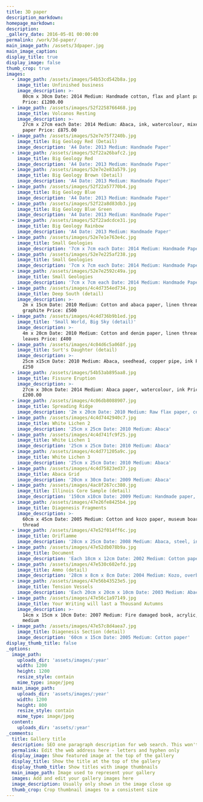 ```yaml
---
title: 3D paper
description_markdown:
homepage_markdown:
description:
_gallery_date: 2016-05-01 00:00:00
permalink: /work/3d-paper/
main_image_path: /assets/3dpaper.jpg
main_image_caption:
display_title: true
display_image: false
thumb_crop: true
images:
  - image_path: /assets/images/54b53cd542b8a.jpg
    image_title: Unfinished business
    image_description: >-
      80cm x 30cm Date: 2014 Medium: Handmade cotton, flax and plant papers
      Price: £1200.00
  - image_path: /assets/images/52f2258766468.jpg
    image_title: Volcanos Resting
    image_description: >-
      27cm x 27cm each Date: 2014 Medium: Abaca, ink, watercolour, mixed fibre
      paper Price: £875.00
  - image_path: /assets/images/52e7e75f7240b.jpg
    image_title: Big Geology Red (Detail)
    image_description: 'A4 Date: 2013 Medium: Handmade Paper'
  - image_path: /assets/images/52f22a26bafc2.jpg
    image_title: Big Geology Red
    image_description: 'A4 Date: 2013 Medium: Handmade Paper'
  - image_path: /assets/images/52e7e2e83a579.jpg
    image_title: Big Geology Brown (Detail)
    image_description: 'A4 Date: 2013 Medium: Handmade Paper'
  - image_path: /assets/images/52f22a57770b4.jpg
    image_title: Big Geology Blue
    image_description: 'A4 Date: 2013 Medium: Handmade Paper'
  - image_path: /assets/images/52f22a8d83db3.jpg
    image_title: Big Geology Blue Green
    image_description: 'A4 Date: 2013 Medium: Handmade Paper'
  - image_path: /assets/images/52f22adcdce31.jpg
    image_title: Big Geology Rainbow
    image_description: 'A4 Date: 2013 Medium: Handmade Paper'
  - image_path: /assets/images/52e7e1e763e4c.jpg
    image_title: Small Geologies
    image_description: '7cm x 7cm each Date: 2014 Medium: Handmade Paper'
  - image_path: /assets/images/52e7e225af238.jpg
    image_title: Small Geologies
    image_description: '7cm x 7cm each Date: 2014 Medium: Handmade Paper'
  - image_path: /assets/images/52e7e2592c49a.jpg
    image_title: Small Geologies
    image_description: '7cm x 7cm each Date: 2014 Medium: Handmade Paper'
  - image_path: /assets/images/4c4d7354ed734.jpg
    image_title: Deep South (detail)
    image_description: >-
      2m x 15cm Date: 2010 Medium: Cotton and abaca paper, linen thread, ink,
      graphite Price: £500
  - image_path: /assets/images/4c4d736b9b1ed.jpg
    image_title: 'Small World, Big Sky (detail)'
    image_description: >-
      4m x 20cm Date: 2010 Medium: Cotton and denim paper, linen thread, mate
      leaves Price: £400
  - image_path: /assets/images/4c04d6c5a068f.jpg
    image_title: Surt's Daughter (detail)
    image_description: >-
      25cm x15cm Date: 2010 Medium: Abaca, seedhead, copper pipe, ink Price:
      £250
  - image_path: /assets/images/54b53ab895aa8.jpg
    image_title: Fissure Eruption
    image_description: >-
      27cm x 30cm Date: 2014 Medium: Abaca paper, watercolour, ink Price:
      £200.00
  - image_path: /assets/images/4c06db8088907.jpg
    image_title: Spreading Ridge
    image_description: '2m x 20cm Date: 2010 Medium: Raw flax paper, cotton thread Price: £500'
  - image_path: /assets/images/4c4d7442940c7.jpg
    image_title: White Lichen 2
    image_description: '25cm x 25cm Date: 2010 Medium: Abaca'
  - image_path: /assets/images/4c4d741fc9f25.jpg
    image_title: White Lichen 1
    image_description: '25cm x 25cm Date: 2010 Medium: Abaca'
  - image_path: /assets/images/4c4d771205a9c.jpg
    image_title: White Lichen 3
    image_description: '25cm x 25cm Date: 2010 Medium: Abaca'
  - image_path: /assets/images/4c4d75823ed37.jpg
    image_title: Abaca Grid
    image_description: '20cm x 30cm Date: 2009 Medium: Abaca'
  - image_path: /assets/images/4ac8f267cc380.jpg
    image_title: Illinois Core Sample (detail)
    image_description: '150cm x10cm Date: 2009 Medium: Handmade paper, ink'
  - image_path: /assets/images/47e26fe8425b4.jpg
    image_title: Diagenesis Fragments
    image_description: >-
      60cm x 45cm Date: 2005 Medium: Cotton and kozo paper, museum board, linen
      thread
  - image_path: /assets/images/47e52f014ff6c.jpg
    image_title: Oriflamme
    image_description: '28cm x 25cm Date: 2008 Medium: Abaca, steel, ink, acrylic'
  - image_path: /assets/images/47e52db078b9a.jpg
    image_title: Document
    image_description: 'Each 18cm x 12cm Date: 2002 Medium: Cotton paper, watercolour'
  - image_path: /assets/images/47e530c602efd.jpg
    image_title: Ammo (detail)
    image_description: '28cm x 8cm x 8cm Date: 2004 Medium: Kozo, overbeaten cotton, linocut'
  - image_path: /assets/images/47e56b43523e5.jpg
    image_title: Tension Vessels
    image_description: 'Each 20cm x 20cm x 10cm Date: 2003 Medium: Abaca, steel'
  - image_path: /assets/images/47e56c1a97149.jpg
    image_title: Your Writing will last a Thousand Autumns
    image_description: >-
      14cm x 15cm x 10cm Date: 2007 Medium: Fire damaged book, acrylic, acrylic
      medium
  - image_path: /assets/images/47e57c8d4aea7.jpg
    image_title: Diagenesis Section (detail)
    image_description: '60cm x 15cm Date: 2005 Medium: Cotton paper'
display_thumb_title: false
_options:
  image_path:
    uploads_dir: 'assets/images/:year'
    width: 1200
    height: 1200
    resize_style: contain
    mime_type: image/jpeg
  main_image_path:
    uploads_dir: 'assets/images/:year'
    width: 1200
    height: 800
    resize_style: contain
    mime_type: image/jpeg
  content:
    uploads_dir: 'assets/:year'
_comments:
  title: Gallery title
  description: SEO one paragraph description for web search. This won't appear in your page
  permalink: Edit the web address here - letters and hyphen only
  display_image: Show featured image at the top of the gallery
  display_title: Show the title at the top of the gallery
  display_thumb_title: Show titles with image thumbnails
  main_image_path: Image used to represent your gallery
  images: Add and edit your gallery images here
  image_description: Usually only shown in the image close up
  thumb_crop: Crop thumbnail images to a consistent size
---
```

